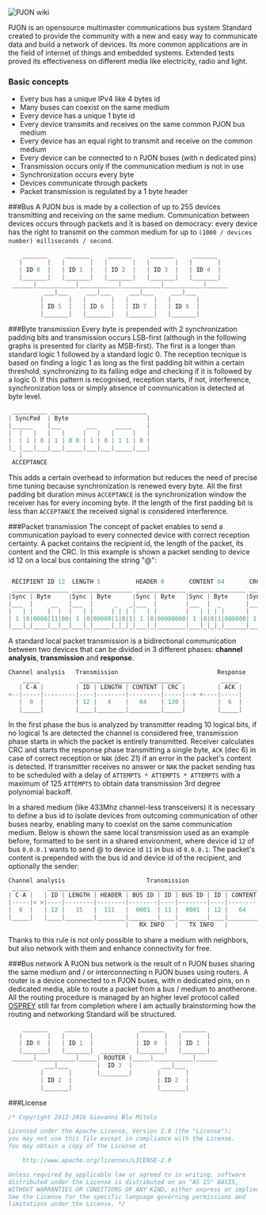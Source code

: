 ![PJON wiki](http://www.gioblu.com/PJON/PJON-mars.jpg)

PJON is an opensource multimaster communications bus system Standard created to provide the community with a new and easy way to communicate data and build a network of devices. Its more common applications are in the field of internet of things and embedded systems. Extended tests proved its effectiveness on different media like electricity, radio and light.

### Basic concepts
* Every bus has a unique IPv4 like 4 bytes id
* Many buses can coexist on the same medium
* Every device has a unique 1 byte id
* Every device transmits and receives on the same common PJON bus medium
* Every device has an equal right to transmit and receive on the common medium
* Every device can be connected to n PJON buses (with n dedicated pins)
* Transmission occurs only if the communication medium is not in use
* Synchronization occurs every byte
* Devices communicate through packets
* Packet transmission is regulated by a 1 byte header

###Bus
A PJON bus is made by a collection of up to 255 devices transmitting and receiving on the same medium. Communication between devices occurs through packets and it is based on democracy: every device has the right to transmit on the common medium for up to `(1000 / devices number) milliseconds / second`.
```cpp  
    _______     _______     _______     _______     _______
   |       |   |       |   |       |   |       |   |       |  
   | ID 0  |   | ID 1  |   | ID 2  |   | ID 3  |   | ID 4  |  
   |_______|   |_______|   |_______|   |_______|   |_______|    
 ______|___________|___________|___________|___________|______
          ___|___     ___|___     ___|___     ___|___
         |       |   |       |   |       |   |       |   
         | ID 5  |   | ID 6  |   | ID 7  |   | ID 8  |
         |_______|   |_______|   |_______|   |_______|    
```

###Byte transmission
Every byte is prepended with 2 synchronization padding bits and transmission occurs LSB-first (although in the following graphs is presented for clarity as MSB-first). The first is a longer than standard logic 1 followed by a standard logic 0. The reception tecnique is based on finding a logic 1 as long as the first padding bit within a certain threshold, synchronizing to its falling edge and checking if it is followed by a logic 0. If this pattern is recognised, reception starts, if not, interference, synchronization loss or simply absence of communication is detected at byte level.
```cpp  
 __________ ___________________________
| SyncPad  | Byte                      |
|______    |___       ___     _____    |
|  |   |   |   |     |   |   |     |   |
|  | 1 | 0 | 1 | 0 0 | 1 | 0 | 1 1 | 0 |
|_ |___|___|___|_____|___|___|_____|___|
   |
 ACCEPTANCE
```
This adds a certain overhead to information but reduces the need of precise time tuning because synchronization is renewed every byte. All the first padding bit duration minus `ACCEPTANCE` is the synchronization window the receiver has for every incoming byte. If the length of the first padding bit is less than `ACCEPTANCE` the received signal is considered interference.


###Packet transmission
The concept of packet enables to send a communication payload to every connected device with correct reception certainty. A packet contains the recipient id, the length of the packet, its content and the CRC. In this example is shown a packet sending to device id 12 on a local bus containing the string "@":
```cpp  

 RECIPIENT ID 12  LENGTH 5          HEADER 0       CONTENT 64       CRC
 ________________ _________________ ______________ ________________ ___________________
|Sync | Byte     |Sync | Byte      |Sync | Byte   |Sync | Byte     |Sync | Byte        |
|___  |     __   |___  |      _   _|___  |        |___  |  _       |___  |  _    _    _|
|   | |    |  |  |   | |     | | | |   | |        |   | | | |      |   | | | |  | |  | |
| 1 |0|0000|11|00| 1 |0|00000|1|0|1| 1 |0|00000000| 1 |0|0|1|000000| 1 |0|0|1|00|1|00|1|
|___|_|____|__|__|___|_|_____|_|_|_|___|_|________|___|_|_|_|______|___|_|_|_|__|_|__|_|
```
A standard local packet transmission is a bidirectional communication between two devices that can be divided in 3 different phases: **channel analysis**, **transmission** and **response**. 
```cpp  
Channel analysis   Transmission                            Response
    _____           _____________________________           _____
   | C-A |         | ID | LENGTH | CONTENT | CRC |         | ACK |
<--|-----|---------|----|--------|---------|-----|--> <----|-----|
   |  0  |         | 12 |   4    |   64    | 130 |         |  6  |
   |_____|         |____|________|_________|_____|         |_____|
```
In the first phase the bus is analyzed by transmitter reading 10 logical bits, if no logical 1s are detected the channel is considered free, transmission phase starts in which the packet is entirely transmitted. Receiver calculates CRC and starts the response phase transmitting a single byte, `ACK` (dec 6) in case of correct reception or `NAK` (dec 21) if an error in the packet's content is detected. If transmitter receives no answer or `NAK` the packet sending has to be scheduled with a delay of `ATTEMPTS * ATTEMPTS * ATTEMPTS` with a maximum of 125 `ATTEMPTS` to obtain data transmission 3rd degree polynomial backoff. 

In a shared medium (like 433Mhz channel-less transceivers) it is necessary to define a bus id to isolate devices from outcoming communication of other buses nearby, enabling many to coexist on the same communication medium. Below is shown the same local transmission used as an example before, formatted to be sent in a shared environment, where device id `12` of bus `0.0.0.1` wants to send @ to device id `11` in bus id `0.0.0.1`. The packet's content is prepended with the bus id and device id of the recipient, and optionally the sender:
```cpp  
Channel analysis                       Transmission                              Response
 _____     __________________________________________________________________     _____
| C-A |   | ID | LENGTH | HEADER | BUS ID | ID | BUS ID | ID | CONTENT | CRC |   | ACK |
|-----|< >|----|--------|--------|--------|----|--------|----|---------|-----|> <|-----|
|  0  |   | 12 |   15   |  111   |  0001  | 11 |  0001  | 12 |   64    |     |   |  6  | 
|_____|   |____|________|________|________|____|________|____|_________|_____|   |_____|
                                 |   RX INFO   |   TX INFO   |
```
Thanks to this rule is not only possible to share a medium with neighbors, but also  network with them and enhance connectivity for free.

###Bus network
A PJON bus network is the result of n PJON buses sharing the same medium and / or interconnecting n PJON buses using routers. A router is a device connected to n PJON buses, with n dedicated pins, on n dedicated media, able to route a packet from a bus / medium to anotherone. All the routing procedure is managed by an higher level protocol called [OSPREY](https://github.com/gioblu/OSPREY) still far from completion where I am actually brainstorming how the routing and networking Standard will be structured.

```cpp  
    _______     _______              _______     _______
   |       |   |       |            |       |   |       |
   | ID 0  |   | ID 1  |            | ID 0  |   | ID 1  |
   |_______|   |_______|  ________  |_______|   |_______|
 ______|___________|_____| ROUTER |_____|___________|______
          ___|___        |  ID 3  |        ___|___
         |       |       |________|       |       |
         | ID 2  |                        | ID 2  |
         |_______|                        |_______|
```


###License

```cpp
/* Copyright 2012-2016 Giovanni Blu Mitolo

Licensed under the Apache License, Version 2.0 (the "License");
you may not use this file except in compliance with the License.
You may obtain a copy of the License at

    http://www.apache.org/licenses/LICENSE-2.0

Unless required by applicable law or agreed to in writing, software
distributed under the License is distributed on an "AS IS" BASIS,
WITHOUT WARRANTIES OR CONDITIONS OF ANY KIND, either express or implied.
See the License for the specific language governing permissions and
limitations under the License. */
```